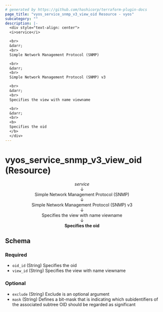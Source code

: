 ```yaml
---
# generated by https://github.com/hashicorp/terraform-plugin-docs
page_title: "vyos_service_snmp_v3_view_oid Resource - vyos"
subcategory: ""
description: |-
  <div style="text-align: center">
  <i>service</i>

  <br>
  &darr;
  <br>
  Simple Network Management Protocol (SNMP)

  <br>
  &darr;
  <br>
  Simple Network Management Protocol (SNMP) v3

  <br>
  &darr;
  <br>
  Specifies the view with name viewname

  <br>
  &darr;
  <br>
  <b>
  Specifies the oid
  </b>
  </div>
---
```


# vyos_service_snmp_v3_view_oid (Resource)

<div style="text-align: center">
<i>service</i>

<br>
&darr;
<br>
Simple Network Management Protocol (SNMP)

<br>
&darr;
<br>
Simple Network Management Protocol (SNMP) v3

<br>
&darr;
<br>
Specifies the view with name viewname

<br>
&darr;
<br>
<b>
Specifies the oid
</b>
</div>



<!-- schema generated by tfplugindocs -->
## Schema

### Required

- `oid_id` (String) Specifies the oid
- `view_id` (String) Specifies the view with name viewname

### Optional

- `exclude` (String) Exclude is an optional argument
- `mask` (String) Defines a bit-mask that is indicating which subidentifiers of the associated subtree OID should be regarded as significant
